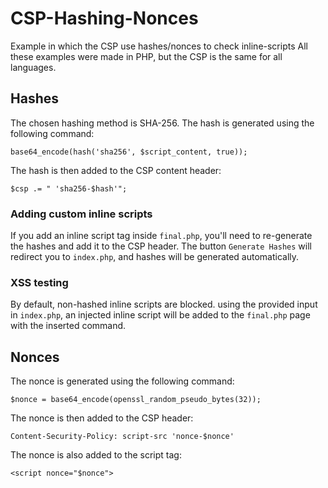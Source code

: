 # CSP-Hashing-Nonces
Example in which the CSP use hashes/nonces to check inline-scripts
All these examples were made in PHP, but the CSP is the same for all languages.

## Hashes
The chosen hashing method is SHA-256. The hash is generated using the following command:
```
base64_encode(hash('sha256', $script_content, true));
```
The hash is then added to the CSP content header:
```
$csp .= " 'sha256-$hash'";
```
### Adding custom inline scripts
If you add an inline script tag inside ```final.php```, you'll need to re-generate the hashes and add it to the CSP header.
The button ```Generate Hashes``` will redirect you to ```index.php```, and hashes will be generated automatically.

### XSS testing
By default, non-hashed inline scripts are blocked. using the provided input in ```index.php```, an injected inline script will be added to the ```final.php``` page with the inserted command.

## Nonces
The nonce is generated using the following command:
```
$nonce = base64_encode(openssl_random_pseudo_bytes(32));
```
The nonce is then added to the CSP header:
```
Content-Security-Policy: script-src 'nonce-$nonce'
```
The nonce is also added to the script tag:
```
<script nonce="$nonce">
```
